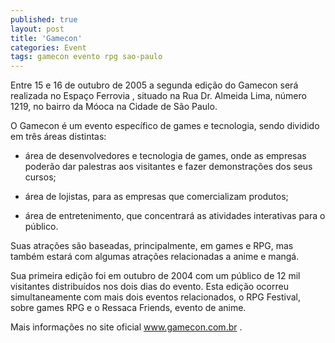 ```yaml
---
published: true
layout: post
title: 'Gamecon'
categories: Event
tags: gamecon evento rpg sao-paulo
---
```

Entre 15 e 16 de outubro de 2005 a segunda edição do Gamecon será realizada no Espaço Ferrovia , situado na Rua Dr. Almeida Lima, número 1219, no bairro da Móoca na Cidade de São Paulo.

O Gamecon é um evento específico de games e tecnologia, sendo dividido em três áreas distintas:

- área de desenvolvedores e tecnologia de games, onde as empresas poderão dar palestras aos visitantes e fazer demonstrações dos seus cursos;

- área de lojistas, para as empresas que comercializam produtos;

- área de entretenimento, que concentrará as atividades interativas para o público.

Suas atrações são baseadas, principalmente, em games e RPG, mas também estará com algumas atrações relacionadas a anime e mangá.

Sua primeira edição foi em outubro de 2004 com um público de 12 mil visitantes distribuídos nos dois dias do evento. Esta edição ocorreu simultaneamente com mais dois eventos relacionados, o RPG Festival, sobre games RPG e o Ressaca Friends, evento de anime.

Mais informações no site oficial <a href="http://www.gamecon.com.br/">www.gamecon.com.br</a>
.
